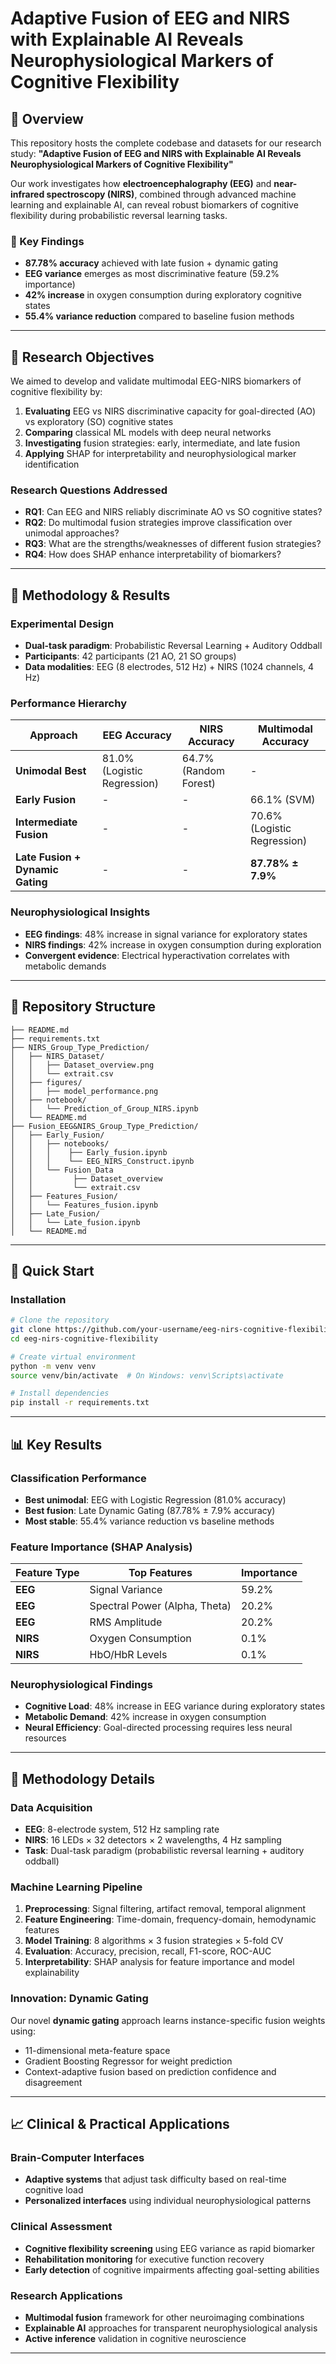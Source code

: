 # Adaptive Fusion of EEG and NIRS with Explainable AI Reveals Neurophysiological Markers of Cognitive Flexibility

## 🧠 Overview

This repository hosts the complete codebase and datasets for our research study: **"Adaptive Fusion of EEG and NIRS with Explainable AI Reveals Neurophysiological Markers of Cognitive Flexibility"**

Our work investigates how **electroencephalography (EEG)** and **near-infrared spectroscopy (NIRS)**, combined through advanced machine learning and explainable AI, can reveal robust biomarkers of cognitive flexibility during probabilistic reversal learning tasks.

### 🎯 Key Findings
- **87.78% accuracy** achieved with late fusion + dynamic gating
- **EEG variance** emerges as most discriminative feature (59.2% importance)
- **42% increase** in oxygen consumption during exploratory cognitive states
- **55.4% variance reduction** compared to baseline fusion methods

---

## 🎯 Research Objectives

We aimed to develop and validate multimodal EEG-NIRS biomarkers of cognitive flexibility by:

1. **Evaluating** EEG vs NIRS discriminative capacity for goal-directed (AO) vs exploratory (SO) cognitive states
2. **Comparing** classical ML models with deep neural networks
3. **Investigating** fusion strategies: early, intermediate, and late fusion
4. **Applying** SHAP for interpretability and neurophysiological marker identification

### Research Questions Addressed
- **RQ1**: Can EEG and NIRS reliably discriminate AO vs SO cognitive states?
- **RQ2**: Do multimodal fusion strategies improve classification over unimodal approaches?
- **RQ3**: What are the strengths/weaknesses of different fusion strategies?
- **RQ4**: How does SHAP enhance interpretability of biomarkers?

---

## 🔄 Methodology & Results

### Experimental Design
- **Dual-task paradigm**: Probabilistic Reversal Learning + Auditory Oddball
- **Participants**: 42 participants (21 AO, 21 SO groups)
- **Data modalities**: EEG (8 electrodes, 512 Hz) + NIRS (1024 channels, 4 Hz)

### Performance Hierarchy
| Approach | EEG Accuracy | NIRS Accuracy | Multimodal Accuracy |
|----------|--------------|---------------|-------------------|
| **Unimodal Best** | 81.0% (Logistic Regression) | 64.7% (Random Forest) | - |
| **Early Fusion** | - | - | 66.1% (SVM) |
| **Intermediate Fusion** | - | - | 70.6% (Logistic Regression) |
| **Late Fusion + Dynamic Gating** | - | - | **87.78% ± 7.9%** |

### Neurophysiological Insights
- **EEG findings**: 48% increase in signal variance for exploratory states
- **NIRS findings**: 42% increase in oxygen consumption during exploration
- **Convergent evidence**: Electrical hyperactivation correlates with metabolic demands

---

## 📁 Repository Structure

```
├── README.md
├── requirements.txt                     
├── NIRS_Group_Type_Prediction/
│   ├── NIRS_Dataset/
│   │   ├── Dataset_overview.png
│   │   └── extrait.csv
│   ├── figures/
│   │   ├── model_performance.png
│   ├── notebook/
│   │   └── Prediction_of_Group_NIRS.ipynb
│   └── README.md
├── Fusion_EEG&NIRS_Group_Type_Prediction/
│   ├── Early_Fusion/
│   │   ├── notebooks/
│   │   │    ├── Early_fusion.ipynb
│   │   │    └── EEG_NIRS_Construct.ipynb
│   │   └── Fusion_Data
│   │         ├── Dataset_overview
│   │         └── extrait.csv       
│   ├── Features_Fusion/
│   │   └── Features_fusion.ipynb     
│   ├── Late_Fusion/
│   │   └── Late_fusion.ipynb
│   └── README.md

```

---

## 🚀 Quick Start

### Installation
```bash
# Clone the repository
git clone https://github.com/your-username/eeg-nirs-cognitive-flexibility.git
cd eeg-nirs-cognitive-flexibility

# Create virtual environment
python -m venv venv
source venv/bin/activate  # On Windows: venv\Scripts\activate

# Install dependencies
pip install -r requirements.txt
```
---

## 📊 Key Results

### Classification Performance
- **Best unimodal**: EEG with Logistic Regression (81.0% accuracy)
- **Best fusion**: Late Dynamic Gating (87.78% ± 7.9% accuracy)
- **Most stable**: 55.4% variance reduction vs baseline methods

### Feature Importance (SHAP Analysis)
| Feature Type | Top Features | Importance |
|-------------|-------------|------------|
| **EEG** | Signal Variance | 59.2% |
| **EEG** | Spectral Power (Alpha, Theta) | 20.2% |
| **EEG** | RMS Amplitude | 20.2% |
| **NIRS** | Oxygen Consumption | 0.1% |
| **NIRS** | HbO/HbR Levels | 0.1% |

### Neurophysiological Findings
- **Cognitive Load**: 48% increase in EEG variance during exploratory states
- **Metabolic Demand**: 42% increase in oxygen consumption
- **Neural Efficiency**: Goal-directed processing requires less neural resources

---

## 🔬 Methodology Details

### Data Acquisition
- **EEG**: 8-electrode system, 512 Hz sampling rate
- **NIRS**: 16 LEDs × 32 detectors × 2 wavelengths, 4 Hz sampling
- **Task**: Dual-task paradigm (probabilistic reversal learning + auditory oddball)

### Machine Learning Pipeline
1. **Preprocessing**: Signal filtering, artifact removal, temporal alignment
2. **Feature Engineering**: Time-domain, frequency-domain, hemodynamic features
3. **Model Training**: 8 algorithms × 3 fusion strategies × 5-fold CV
4. **Evaluation**: Accuracy, precision, recall, F1-score, ROC-AUC
5. **Interpretability**: SHAP analysis for feature importance and model explainability

### Innovation: Dynamic Gating
Our novel **dynamic gating** approach learns instance-specific fusion weights using:
- 11-dimensional meta-feature space
- Gradient Boosting Regressor for weight prediction
- Context-adaptive fusion based on prediction confidence and disagreement

---

## 📈 Clinical & Practical Applications

### Brain-Computer Interfaces
- **Adaptive systems** that adjust task difficulty based on real-time cognitive load
- **Personalized interfaces** using individual neurophysiological patterns

### Clinical Assessment
- **Cognitive flexibility screening** using EEG variance as rapid biomarker
- **Rehabilitation monitoring** for executive function recovery
- **Early detection** of cognitive impairments affecting goal-setting abilities

### Research Applications
- **Multimodal fusion** framework for other neuroimaging combinations
- **Explainable AI** approaches for transparent neurophysiological analysis
- **Active inference** validation in cognitive neuroscience

---


